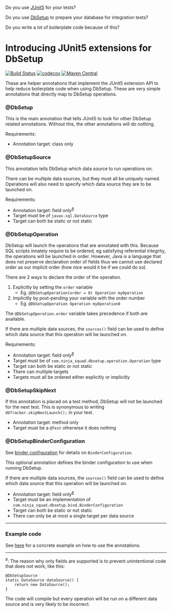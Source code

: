 Do you use [JUnit5](https://junit.org/junit5/) for your tests?

Do you use [DbSetup](http://dbsetup.ninja-squad.com/) to prepare your database for integration tests?

Do you write a lot of boilerplate code because of this?

# Introducing JUnit5 extensions for DbSetup

[![Build Status](https://travis-ci.org/isen-ng/junit5-dbsetup-annotations.svg?branch=master)](https://travis-ci.org/isen-ng/junit5-dbsetup-annotations)
[![codecov](https://codecov.io/gh/isengrim613/junit5-dbsetup-annotations/branch/master/graph/badge.svg)](https://codecov.io/gh/isengrim613/junit5-dbsetup-annotations)
[![Maven Central](https://maven-badges.herokuapp.com/maven-central/com.github.isengrim613/junit5-dbsetup-annotations/badge.svg)](https://maven-badges.herokuapp.com/maven-central/com.github.isengrim613/junit5-dbsetup-annotations)

These are helper annotations that implement the JUnit5 extension API to help reduce boilerplate code when using 
DbSetup. These are very simple annotations that directly map to DbSetup operations.

### @DbSetup
This is the main annotation that tells JUnit5 to look for other DbSetup related annotations. Without this, the other 
annotations will do nothing.

Requirements: 

* Annotation target: class only

### @DbSetupSource
This annotation tells DbSetup which data source to run operations on. 

There can be multiple data sources, but they must all be uniquely named. Operations will also need to specify which 
data source they are to be launched on.

Requirements: 

* Annotation target: field only<sup>[#](#fields-only)</sup>
* Target must be of `javax.sql.DataSource` type  
* Target can both be static or not static

### @DbSetupOperation
DbSetup will launch the operations that are annotated with this. Because SQL scripts innately require to be ordered, 
eg satisfying referential integrity, the operations will be launched in order. However, Java is a language that does 
not preserve declaration order of fields thus we cannot use declared order as our implicit order (how nice would it 
be if we could do so). 

There are 2 ways to declare the order of the operation. 

1. Explicitly by setting the `order` variable
    * Eg. `@DbSetupOperation(order = 0) Operation myOperation`
2. Implicitly by post-pending your variable with the order number
    * Eg. `@DbSetupOperation Operation myOperation0`
    
The `@DbSetupOperation.order` variable takes precedence if both are available.

If there are multiple data sources, the `sources()` field can be used to define which data source that this operation 
will be launched on. 

Requirements:

* Annotation target: field only<sup>[#](#fields-only)</sup>
* Target must be of `com.ninja_squad.dbsetup.operation.Operation` type  
* Target can both be static or not static
* There can multiple targets
* Targets must all be ordered either explicitly or implicitly

### @DbSetupSkipNext
If this annotation is placed on a test method, DbSetup will not be launched for the next test. This is synonymous to 
writing `dbTracker.skipNextLaunch();` in your test.

* Annotation target: method only
* Target must be a `@Test` otherwise it does nothing

### @DbSetupBinderConfiguration
See [binder configuration](http://dbsetup.ninja-squad.com/user-guide.html#data-formats) for details on 
`BinderConfiguration`.

This optional annotation defines the binder configuration to use when running DbSetup.

If there are multiple data sources, the `sources()` field can be used to define which data source that this operation 
will be launched on. 

* Annotation target: field only<sup>[#](#fields-only)</sup>
* Target must be an implementation of `com.ninja_squad.dbsetup.bind.BinderConfiguration`  
* Target can both be static or not static
* There can only be at most a single target per data source

---

### Example code
See [here](src/test/java/com/github/isengrim613/junit5/DbSetupSimpleTest.java) for a concrete example on how to use the annotations.

---

<sup><a name="fields-only">\#</a></sup>: The reason why only fields are supported is to prevent unintentional code that does not 
work, like this:
```
@DbSetupSource
static DataSource dataSource() {
    return new DataSource();
}
```

The code will compile but every operation will be run on a different data source and is very likely to be incorrect.  

